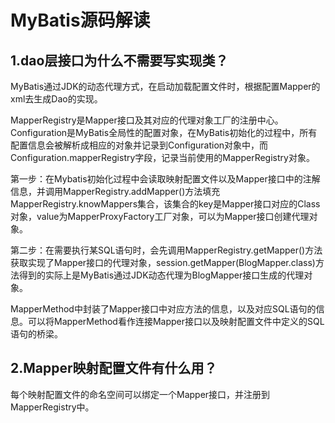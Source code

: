 # MyBatis源码解读
## 1.dao层接口为什么不需要写实现类？
MyBatis通过JDK的动态代理方式，在启动加载配置文件时，根据配置Mapper的xml去生成Dao的实现。

MapperRegistry是Mapper接口及其对应的代理对象工厂的注册中心。Configuration是MyBatis全局性的配置对象，在MyBatis初始化的过程中，所有配置信息会被解析成相应的对象并记录到Configuration对象中，而Configuration.mapperRegistry字段，记录当前使用的MapperRegistry对象。

第一步：在Mybatis初始化过程中会读取映射配置文件以及Mapper接口中的注解信息，并调用MapperRegistry.addMapper()方法填充MapperRegistry.knowMappers集合，该集合的key是Mapper接口对应的Class对象，value为MapperProxyFactory工厂对象，可以为Mapper接口创建代理对象。

第二步：在需要执行某SQL语句时，会先调用MapperRegistry.getMapper()方法获取实现了Mapper接口的代理对象，session.getMapper(BlogMapper.class)方法得到的实际上是MyBatis通过JDK动态代理为BlogMapper接口生成的代理对象。

MapperMethod中封装了Mapper接口中对应方法的信息，以及对应SQL语句的信息。可以将MapperMethod看作连接Mapper接口以及映射配置文件中定义的SQL语句的桥梁。

## 2.Mapper映射配置文件有什么用？
每个映射配置文件的命名空间可以绑定一个Mapper接口，并注册到MapperRegistry中。
